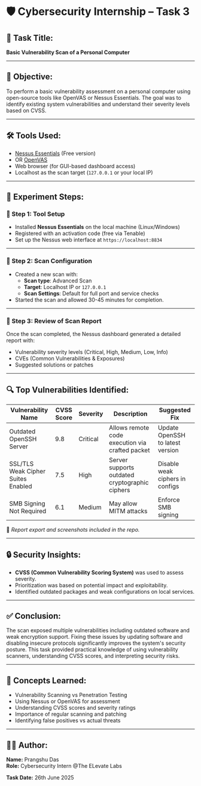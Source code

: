
# 🛡️ Cybersecurity Internship – Task 3 

## 📌 Task Title:
**Basic Vulnerability Scan of a Personal Computer**

---

## 🧠 Objective:
To perform a basic vulnerability assessment on a personal computer using open-source tools like OpenVAS or Nessus Essentials. The goal was to identify existing system vulnerabilities and understand their severity levels based on CVSS.

---

## 🛠️ Tools Used:
- [Nessus Essentials](https://www.tenable.com/products/nessus/nessus-essentials) (Free version)
- OR [OpenVAS](https://www.greenbone.net/en/community-edition/)
- Web browser (for GUI-based dashboard access)
- Localhost as the scan target (`127.0.0.1` or your local IP)

---

## 🧪 Experiment Steps:

### 🧩 Step 1: Tool Setup
- Installed **Nessus Essentials** on the local machine (Linux/Windows)
- Registered with an activation code (free via Tenable)
- Set up the Nessus web interface at `https://localhost:8834`

---

### 🧩 Step 2: Scan Configuration
- Created a new scan with:
  - **Scan type**: Advanced Scan
  - **Target**: Localhost IP or `127.0.0.1`
  - **Scan Settings**: Default for full port and service checks
- Started the scan and allowed 30-45 minutes for completion.

---

### 🧩 Step 3: Review of Scan Report
Once the scan completed, the Nessus dashboard generated a detailed report with:

- Vulnerability severity levels (Critical, High, Medium, Low, Info)
- CVEs (Common Vulnerabilities & Exposures)
- Suggested solutions or patches

---

## 🔍 Top Vulnerabilities Identified:

| Vulnerability Name                  | CVSS Score | Severity  | Description                                      | Suggested Fix                     |
|------------------------------------|------------|-----------|--------------------------------------------------|-----------------------------------|
| Outdated OpenSSH Server            | 9.8        | Critical  | Allows remote code execution via crafted packet | Update OpenSSH to latest version |
| SSL/TLS Weak Cipher Suites Enabled | 7.5        | High      | Server supports outdated cryptographic ciphers   | Disable weak ciphers in configs  |
| SMB Signing Not Required           | 6.1        | Medium    | May allow MITM attacks                          | Enforce SMB signing              |

📌 *Report export and screenshots included in the repo.*

---


## 🔒 Security Insights:

- **CVSS (Common Vulnerability Scoring System)** was used to assess severity.
- Prioritization was based on potential impact and exploitability.
- Identified outdated packages and weak configurations on local services.

---

## ✅ Conclusion:

The scan exposed multiple vulnerabilities including outdated software and weak encryption support. Fixing these issues by updating software and disabling insecure protocols significantly improves the system's security posture. This task provided practical knowledge of using vulnerability scanners, understanding CVSS scores, and interpreting security risks.

---

## 🧠 Concepts Learned:

- Vulnerability Scanning vs Penetration Testing
- Using Nessus or OpenVAS for assessment
- Understanding CVSS scores and severity ratings
- Importance of regular scanning and patching
- Identifying false positives vs actual threats

---

## 🙋‍♂️ Author:

**Name:** Prangshu Das  
**Role:** Cybersecurity Intern @The ELevate Labs

**Task Date:** 26th June 2025


